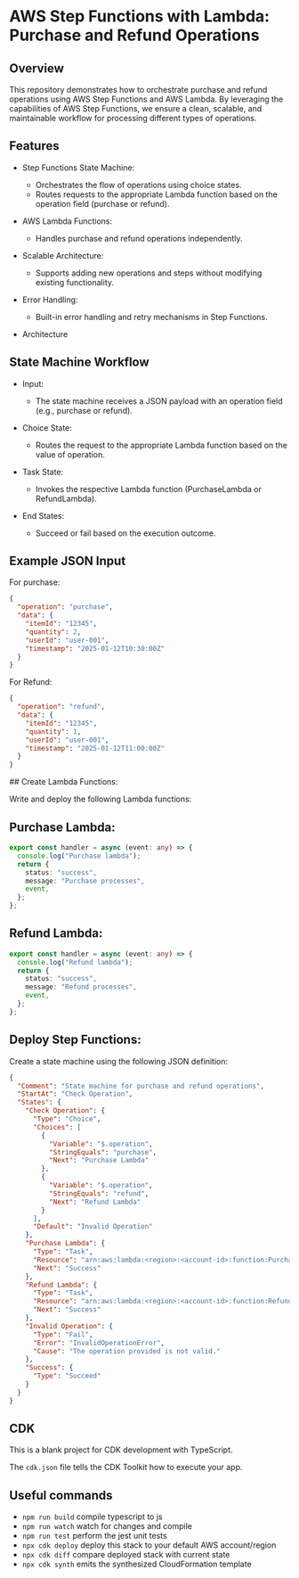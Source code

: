 # AWS Step Functions with Lambda: Purchase and Refund Operations

## Overview

This repository demonstrates how to orchestrate purchase and refund operations using AWS Step Functions and AWS Lambda. By leveraging the capabilities of AWS Step Functions, we ensure a clean, scalable, and maintainable workflow for processing different types of operations.

## Features

- Step Functions State Machine:

  - Orchestrates the flow of operations using choice states.
  - Routes requests to the appropriate Lambda function based on the operation field (purchase or refund).

- AWS Lambda Functions:

  - Handles purchase and refund operations independently.

- Scalable Architecture:

  - Supports adding new operations and steps without modifying existing functionality.

- Error Handling:

  - Built-in error handling and retry mechanisms in Step Functions.

- Architecture

## State Machine Workflow

- Input:

  - The state machine receives a JSON payload with an operation field (e.g., purchase or refund).

- Choice State:

  - Routes the request to the appropriate Lambda function based on the value of operation.

- Task State:

  - Invokes the respective Lambda function (PurchaseLambda or RefundLambda).

- End States:
  - Succeed or fail based on the execution outcome.

## Example JSON Input

For purchase:

```json
{
  "operation": "purchase",
  "data": {
    "itemId": "12345",
    "quantity": 2,
    "userId": "user-001",
    "timestamp": "2025-01-12T10:30:00Z"
  }
}
```

For Refund:

```json
{
  "operation": "refund",
  "data": {
    "itemId": "12345",
    "quantity": 1,
    "userId": "user-001",
    "timestamp": "2025-01-12T11:00:00Z"
  }
}
```

## Create Lambda Functions:

Write and deploy the following Lambda functions:

## Purchase Lambda:

```typescript
export const handler = async (event: any) => {
  console.log("Purchase lambda");
  return {
    status: "success",
    message: "Purchase processes",
    event,
  };
};
```

## Refund Lambda:

```typescript
export const handler = async (event: any) => {
  console.log("Refund lambda");
  return {
    status: "success",
    message: "Refund processes",
    event,
  };
};
```

## Deploy Step Functions:

Create a state machine using the following JSON definition:

```json
{
  "Comment": "State machine for purchase and refund operations",
  "StartAt": "Check Operation",
  "States": {
    "Check Operation": {
      "Type": "Choice",
      "Choices": [
        {
          "Variable": "$.operation",
          "StringEquals": "purchase",
          "Next": "Purchase Lambda"
        },
        {
          "Variable": "$.operation",
          "StringEquals": "refund",
          "Next": "Refund Lambda"
        }
      ],
      "Default": "Invalid Operation"
    },
    "Purchase Lambda": {
      "Type": "Task",
      "Resource": "arn:aws:lambda:<region>:<account-id>:function:PurchaseLambda",
      "Next": "Success"
    },
    "Refund Lambda": {
      "Type": "Task",
      "Resource": "arn:aws:lambda:<region>:<account-id>:function:RefundLambda",
      "Next": "Success"
    },
    "Invalid Operation": {
      "Type": "Fail",
      "Error": "InvalidOperationError",
      "Cause": "The operation provided is not valid."
    },
    "Success": {
      "Type": "Succeed"
    }
  }
}
```

## CDK

This is a blank project for CDK development with TypeScript.

The `cdk.json` file tells the CDK Toolkit how to execute your app.

## Useful commands

- `npm run build` compile typescript to js
- `npm run watch` watch for changes and compile
- `npm run test` perform the jest unit tests
- `npx cdk deploy` deploy this stack to your default AWS account/region
- `npx cdk diff` compare deployed stack with current state
- `npx cdk synth` emits the synthesized CloudFormation template
